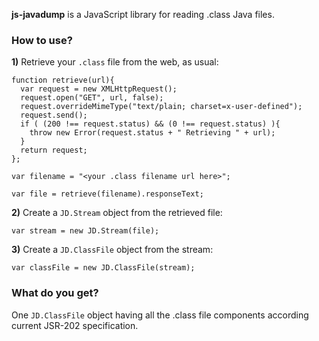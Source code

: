 **js-javadump** is a JavaScript library for reading .class Java files.

### How to use? ###

**1)** Retrieve your `.class` file from the web, as usual:

```
function retrieve(url){
  var request = new XMLHttpRequest();
  request.open("GET", url, false);
  request.overrideMimeType("text/plain; charset=x-user-defined");
  request.send();
  if ( (200 !== request.status) && (0 !== request.status) ){
    throw new Error(request.status + " Retrieving " + url); 
  }
  return request;
};

var filename = "<your .class filename url here>";

var file = retrieve(filename).responseText;
```

**2)** Create a `JD.Stream` object from the retrieved file:

```
var stream = new JD.Stream(file);
```

**3)** Create a `JD.ClassFile` object from the stream:

```
var classFile = new JD.ClassFile(stream);
```

### What do you get? ###

One `JD.ClassFile` object having all the .class file components according current JSR-202 specification.